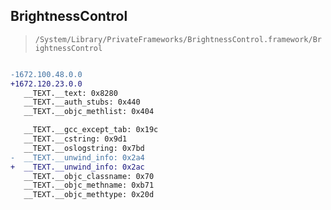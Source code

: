## BrightnessControl

> `/System/Library/PrivateFrameworks/BrightnessControl.framework/BrightnessControl`

```diff

-1672.100.48.0.0
+1672.120.23.0.0
   __TEXT.__text: 0x8280
   __TEXT.__auth_stubs: 0x440
   __TEXT.__objc_methlist: 0x404

   __TEXT.__gcc_except_tab: 0x19c
   __TEXT.__cstring: 0x9d1
   __TEXT.__oslogstring: 0x7bd
-  __TEXT.__unwind_info: 0x2a4
+  __TEXT.__unwind_info: 0x2ac
   __TEXT.__objc_classname: 0x70
   __TEXT.__objc_methname: 0xb71
   __TEXT.__objc_methtype: 0x20d

```
